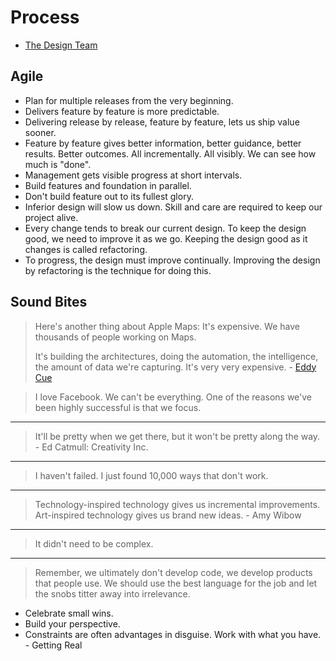 # Process

* [The Design Team](https://thedesignteam.io/)

## Agile

* Plan for multiple releases from the very beginning.
* Delivers feature by feature is more predictable.
* Delivering release by release, feature by feature, lets us ship value sooner.
* Feature by feature gives better information, better guidance, better results. Better outcomes. All incrementally. All visibly. We can see how much is "done".
* Management gets visible progress at short intervals.
* Build features and foundation in parallel.
* Don't build feature out to its fullest glory.
* Inferior design will slow us down. Skill and care are required to keep our project alive.
* Every change tends to break our current design. To keep the design good, we need to improve it as we go. Keeping the design good as it changes is called refactoring.
* To progress, the design must improve continually. Improving the design by refactoring is the technique for doing this.

## Sound Bites

> Here's another thing about Apple Maps: It's expensive. We have thousands of people working on Maps.
> 
> It's building the architectures, doing the automation, the intelligence, the amount of data we're capturing. It's very very expensive. - [Eddy Cue](http://www.fastcompany.com/3062596/tim-cooks-apple/eddie-cue-and-craig-federighi-open-up-about-learning-from-apples-failures)

> I love Facebook. We can't be everything. One of the reasons we've been highly successful is that we focus.

---

> It'll be pretty when we get there, but it won't be pretty along the way. - Ed Catmull: Creativity Inc.

---

> I haven't failed. I just found 10,000 ways that don't work.

---

> Technology-inspired technology gives us incremental improvements. Art-inspired technology gives us brand new ideas. - Amy Wibow

---

> It didn't need to be complex.

---

> Remember, we ultimately don't develop code, we develop products that people use. We should use the best language for the job and let the snobs titter away into irrelevance.

* Celebrate small wins.
* Build your perspective.
* Constraints are often advantages in disguise. Work with what you have. - Getting Real